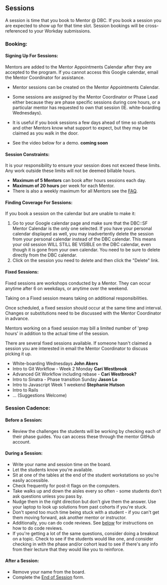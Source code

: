 ## Sessions

A session is time that you book to Mentor @ DBC. If you book a session you are expected to show up for that time slot. Session bookings will be cross-referenced to your Workday submissions.

### Booking:

#### Signing Up For Sessions:
Mentors are added to the Mentor Appointments Calendar after they are accepted to the program. If you cannot access this Google calendar, email the Mentor Coordinator for assistance.

- Mentor sessions can be created on the Mentor Appointments Calendar.
- Some sessions are assigned by the Mentor Coordinator or Phase Lead either because they are phase specific sessions during core hours, or a particular mentor has requested to own that session (IE. white-boarding Wednesdays).
- It is useful if you book sessions a few days ahead of time so students and other Mentors know what support to expect, but they may be claimed as you walk in the door.

- See the video below for a demo. **coming soon**

#### Session Constraints:
It is your responsibility to ensure your session does not exceed these limits. Any work outside these limits will not be deemed billable hours.

- **Maximum of 5 Mentors** can book after hours sessions each day.
- **Maximum of 20 hours** per week for each Mentor.
- There is also a weekly maximum for all Mentors see the [FAQ](faq.md).

#### Finding Coverage For Sessions:
If you book a session on the calendar but are unable to make it:

  1. Go to your Google calendar page and make sure that the DBC::SF Mentor Calendar is the only one selected. If you have your personal calendar displayed as well, you may inadvertently delete the session from your personal calendar instead of the DBC calendar. This means your old session WILL STILL BE VISIBLE on the DBC calendar, even though it is gone from your own calendar. You need to be sure to delete directly from the DBC calendar.
  2. Click on the session you need to delete and then click the "Delete" link.

#### Fixed Sessions:
Fixed sessions are workshops conducted by a Mentor. They can occur anytime after 6 on weekdays, or anytime over the weekend.

Taking on a Fixed session means taking on additional responsibilities.

Once scheduled, a fixed session should occur at the same time and interval. Changes or substitutions need to be discussed with the Mentor Coordinator in advance.

Mentors working on a fixed session may bill a limited number of 'prep hours' in addition to the actual time of the session.

There are several fixed sessions available. If someone hasn't claimed a session you are interested in email the Mentor Coordinator to discuss picking it up.
  - White-boarding Wednesdays **John Akers**
  - Intro to Git Workflow - Week 2 Monday **Cari Westbrook**
  - Advanced Git Workflow including rebase - **Cari Westbrook?**
  - Intro to Sinatra - Phase transition Sunday **Jason Lo**
  - Intro to Javascript Week 1 weekend **Stephanie Hutson**
  - Intro to Rails
  - ... (Suggestions Welcome)

### Session Cadence:

#### Before a Session:
- Review the challenges the students will be working by checking each of their phase guides. You can access these through the mentor GitHub account.

#### During a Session:
- Write your name and session time on the board.
- Let the students know you're available.
- Sit at one of the tables at the end of the student workstations so you're easily accessible.
- Check frequently for post-it flags on the computers.
- Take walks up and down the aisles every so often - some students don't ask questions unless you pass by.
- Nudge them in the right direction but don't give them the answer. Use your laptop to look up solutions from past cohorts if you're stuck.
- Don't spend too much time being stuck with a student - if you can't get them moving forward, ask another mentor or instructor.
- Additionally, you can do code reviews. See [below](code-review.md) for instructions on how to do code reviews.
- If you're getting a lot of the same questions, consider doing a breakout on a topic. Check to see if the students would like one, and consider checking in with the phase and/or cohort lead to see if there's any info from their lecture that they would like you to reinforce.

#### After a Session:
- Remove your name from the board.
- Complete the [End of Session](https://docs.google.com/a/devbootcamp.com/forms/d/1bNIBtgy2ephY5117eHa31iFVgVRxPJAA0zzyeEqvTlA/viewform) form.
